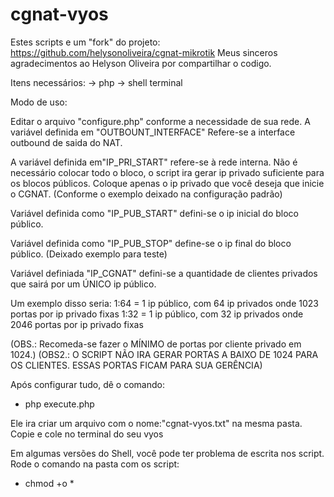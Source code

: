 # cgnat-vyos

Estes scripts e um "fork" do projeto: https://github.com/helysonoliveira/cgnat-mikrotik
Meus sinceros agradecimentos ao Helyson Oliveira por compartilhar o codigo.

Itens necessários:
-> php
-> shell terminal

Modo de uso:

Editar o arquivo "configure.php" conforme a necessidade de sua rede. 
A variável definida em "OUTBOUNT_INTERFACE" Refere-se a interface outbound de saida do NAT.

A variável definida em"IP_PRI_START" refere-se à rede interna. Não é necessário colocar todo o bloco, o script ira gerar ip privado suficiente para os blocos públicos.
Coloque apenas o ip privado que você deseja que inicie o CGNAT. (Conforme o exemplo deixado na configuração padrão)

Variável definida como "IP_PUB_START" defini-se o ip inicial do bloco público.

Variável definida como "IP_PUB_STOP" define-se o ip final do bloco público. (Deixado exemplo para teste)

Variável definiada "IP_CGNAT" defini-se a quantidade de clientes privados que sairá por um ÚNICO ip público. 

Um exemplo disso seria: 1:64 = 1 ip público, com 64 ip privados onde 1023 portas por ip privado fixas
			1:32 = 1 ip público, com 32 ip privados onde 2046 portas por ip privado fixas

(OBS.: Recomeda-se fazer o MÍNIMO de portas por cliente privado em 1024.)
(OBS2.: O SCRIPT NÃO IRA GERAR PORTAS A BAIXO DE 1024 PARA OS CLIENTES. ESSAS PORTAS FICAM PARA SUA GERÊNCIA)

Após configurar tudo, dê o comando:

- php execute.php

Ele ira criar um arquivo com o nome:"cgnat-vyos.txt" na mesma pasta. Copie e cole no terminal do seu vyos

Em algumas versões do Shell, você pode ter problema de escrita nos script. Rode o comando na pasta com os script:

- chmod +o *


